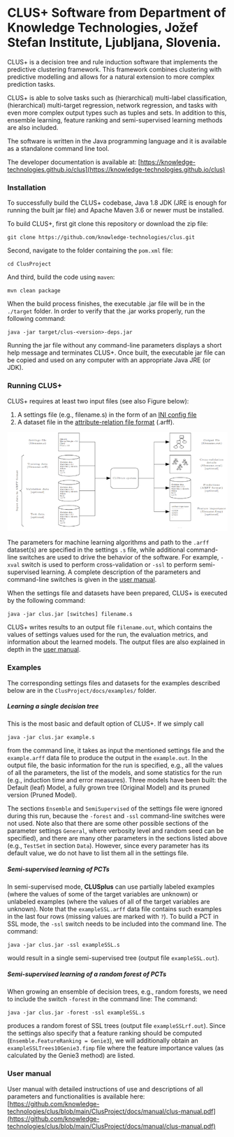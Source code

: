 # CLUS+ Software from Department of Knowledge Technologies, Jožef Stefan Institute, Ljubljana, Slovenia.

CLUS+ is a decision tree and rule induction software that implements the predictive clustering framework.
This framework combines clustering with predictive modelling and allows for a natural extension to more complex prediction tasks. 

CLUS+ is able to solve tasks such as (hierarchical) multi-label classification, (hierarchical) multi-target regression, network regression, and tasks with even more complex output types such as tuples and sets. In addition to this, ensemble learning, feature ranking and semi-supervised learning methods are also included. 

The software is written in the Java programming language and it is available as a standalone command line tool.

The developer documentation is available at: [https://knowledge-technologies.github.io/clus](https://knowledge-technologies.github.io/clus) 

### Installation

To successfully build the CLUS+ codebase, Java 1.8 JDK (JRE is enough for running the built jar file) and Apache Maven 3.6 or newer must be installed. 

To build CLUS+, first git clone this repository or download the zip file:

```
git clone https://github.com/knowledge-technologies/clus.git
```

Second, navigate to the folder containing the `pom.xml` file:

```
cd ClusProject

```

And third, build the code using `maven`:

```
mvn clean package
```

When the build process finishes, the executable .jar file will be in the `./target` folder. In order to verify that the .jar works properly, run the following command:

```
java -jar target/clus-<version>-deps.jar
```

Running the jar file without any command-line parameters displays a short help message and terminates CLUS+. Once built, the executable jar file can be copied and used on any computer with an appropriate Java JRE (or JDK).
 
### Running CLUS+

CLUS+ requires at least two input files (see also Figure below): 
1. A settings file (e.g., filename.s) in the form of an [INI config file](https://en.wikipedia.org/wiki/INI_file) 
2. A dataset file in the [attribute-relation file format](https://www.cs.waikato.ac.nz/~ml/weka/arff.html) (.arff).

![CLUS input and output](clusInOut.PNG)

The parameters for machine learning algorithms and path to the `.arff` dataset(s) are specified in the settings `.s` file, while additional command-line switches are used to drive the behavior of the software. For example, `-xval` switch is used to perform cross-validation or `-ssl` to perform semi-supervised learning. A complete description of the parameters and command-line switches is given in the [user manual](https://github.com/knowledge-technologies/clus/blob/main/ClusProject/docs/manual/clus-manual.pdf).

When the settings file and datasets have been prepared, CLUS+ is executed by the following command:

```
java -jar clus.jar [switches] filename.s
```

CLUS+ writes results to an output file `filename.out`, which contains the values of settings values used for the run, the evaluation metrics, and information about the learned models. The output files are also explained in depth in the [user manual](https://github.com/knowledge-technologies/clus/blob/main/ClusProject/docs/manual/clus-manual.pdf).

 

### Examples

The corresponding settings files and datasets for the examples described below are in the `ClusProject/docs/examples/` folder.  

##### Learning a single decision tree 

This is the most basic and default option of CLUS+. If we simply call

```
java -jar clus.jar example.s
```

from the command line, it takes as input the mentioned settings file and the `example.arff` data file to produce the output in the `example.out`. In the output file, the basic information for the run is specified, e.g., all the values of all the parameters, the list of the models, and some statistics for the run (e.g., induction time and error measures). Three models have been built: the Default (leaf) Model, a fully grown tree (Original Model) and its pruned version (Pruned Model).

The sections `Ensemble` and `SemiSupervised` of the settings file were ignored during this run, because the `-forest` and `-ssl` command-line switches were not used. Note also that there are some other possible sections of the parameter settings `General`, where verbosity level and random seed can be specified), and there are many other parameters in the sections listed above (e.g., `TestSet` in section `Data`). However, since every parameter has its default value, we do not have to list them all in the settings file.

##### Semi-supervised learning of PCTs

In semi-supervised mode, **CLUSplus** can use partially labeled examples (where the values of some of the target variables are unknown) or unlabeled examples (where the values of all of the target variables are unknown). Note that the ``exampleSSL.arff`` data file contains such examples in the last four rows (missing values are marked with `?`). To build a PCT in SSL mode, the ``-ssl`` switch needs to be included into the command line. The command: 

```
java -jar clus.jar -ssl exampleSSL.s
```

would result in a single semi-supervised tree (output file `exampleSSL.out`). 

##### Semi-supervised learning of a random forest of PCTs

When growing an ensemble of decision trees, e.g., random forests, we need to include the switch `-forest` in the command line: The command: 

```
java -jar clus.jar -forest -ssl exampleSSL.s
```

produces a random forest of SSL trees (output file `exampleSSLrf.out`). Since the settings also specify that a feature ranking should be computed (`Ensemble.FeatureRanking = Genie3`), we will additionally obtain an `exampleSSLTrees10Genie3.fimp` file where the feature importance values (as calculated by the Genie3 method) are listed.

### User manual

User manual with detailed instructions of use and descriptions of all parameters and functionalities is available here: [https://github.com/knowledge-technologies/clus/blob/main/ClusProject/docs/manual/clus-manual.pdf](https://github.com/knowledge-technologies/clus/blob/main/ClusProject/docs/manual/clus-manual.pdf) 
